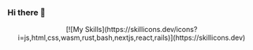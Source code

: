 ### Hi there 👋


<p style="text-align: center;">[![My Skills](https://skillicons.dev/icons?i=js,html,css,wasm,rust,bash,nextjs,react,rails)](https://skillicons.dev)</p>
